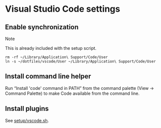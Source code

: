 # Visual Studio Code settings

## Enable synchronization

> [!NOTE]  
> This is already included with the setup script.

```shell
rm -rf ~/Library/Application\ Support/Code/User
ln -s ~/dotfiles/vscode/User ~/Library/Application\ Support/Code/User
```

## Install command line helper

Run “Install 'code' command in PATH” from the command palette (View → Command Palette) to make Code available from the command line.

## Install plugins

See [setup/vscode.sh](../setup/vscode.sh).

